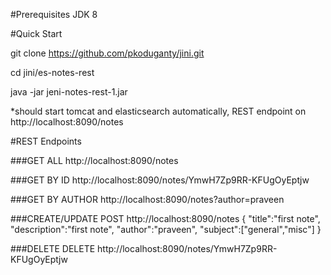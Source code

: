 #Prerequisites
JDK 8

#Quick Start

git clone https://github.com/pkoduganty/jini.git

cd jini/es-notes-rest

java -jar jeni-notes-rest-1.jar

*should start tomcat and elasticsearch automatically, REST endpoint on http://localhost:8090/notes

#REST Endpoints

###GET ALL
http://localhost:8090/notes

###GET BY ID
http://localhost:8090/notes/YmwH7Zp9RR-KFUgOyEptjw

###GET BY AUTHOR
http://localhost:8090/notes?author=praveen

###CREATE/UPDATE
POST http://localhost:8090/notes
{
"title":"first note",
"description":"first note",
"author":"praveen",
"subject":["general","misc"]
}

###DELETE
DELETE http://localhost:8090/notes/YmwH7Zp9RR-KFUgOyEptjw
